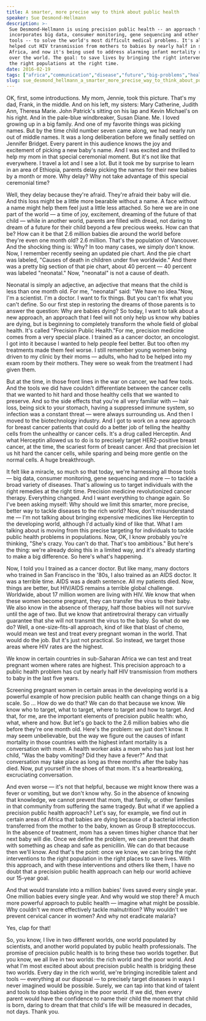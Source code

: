 ```yaml
---
title: A smarter, more precise way to think about public health
speaker: Sue Desmond-Hellmann
description: >-
 Sue Desmond-Hellmann is using precision public health -- an approach that
 incorporates big data, consumer monitoring, gene sequencing and other innovative
 tools -- to solve the world's most difficult medical problems. It's already
 helped cut HIV transmission from mothers to babies by nearly half in sub-Saharan
 Africa, and now it's being used to address alarming infant mortality rates all
 over the world. The goal: to save lives by bringing the right interventions to
 the right populations at the right time.
date: 2016-02-19
tags: ["africa","communication","disease","future","big-problems","health","global-issues","hiv","health-care","inequality","illness","innovation","medical-research","medicine","parenting","public-health"]
slug: sue_desmond_hellmann_a_smarter_more_precise_way_to_think_about_public_health
---
```


OK, first, some introductions. My mom, Jennie, took this picture. That's my dad, Frank, in
the middle. And on his left, my sisters: Mary Catherine, Judith Ann, Theresa Marie. John
Patrick's sitting on his lap and Kevin Michael's on his right. And in the pale-blue
windbreaker, Susan Diane. Me. I loved growing up in a big family. And one of my favorite
things was picking names. But by the time child number seven came along, we had nearly run
out of middle names. It was a long deliberation before we finally settled on Jennifer
Bridget. Every parent in this audience knows the joy and excitement of picking a new
baby's name. And I was excited and thrilled to help my mom in that special ceremonial
moment. But it's not like that everywhere. I travel a lot and I see a lot. But it took me
by surprise to learn in an area of Ethiopia, parents delay picking the names for their new
babies by a month or more. Why delay? Why not take advantage of this special ceremonial
time?

Well, they delay because they're afraid. They're afraid their baby will die. And this loss
might be a little more bearable without a name. A face without a name might help them feel
just a little less attached. So here we are in one part of the world — a time of joy,
excitement, dreaming of the future of that child — while in another world, parents are
filled with dread, not daring to dream of a future for their child beyond a few precious
weeks. How can that be? How can it be that 2.6 million babies die around the world before
they're even one month old? 2.6 million. That's the population of Vancouver. And the
shocking thing is: Why? In too many cases, we simply don't know. Now, I remember recently
seeing an updated pie chart. And the pie chart was labeled, "Causes of death in children
under five worldwide." And there was a pretty big section of that pie chart, about 40
percent — 40 percent was labeled "neonatal." Now, "neonatal" is not a cause of
death.

Neonatal is simply an adjective, an adjective that means that the child is less than one
month old. For me, "neonatal" said: "We have no idea."Now, I'm a scientist. I'm a doctor.
I want to fix things. But you can't fix what you can't define. So our first step in
restoring the dreams of those parents is to answer the question: Why are babies dying? So
today, I want to talk about a new approach, an approach that I feel will not only help us
know why babies are dying, but is beginning to completely transform the whole field of
global health. It's called "Precision Public Health."For me, precision medicine comes from
a very special place. I trained as a cancer doctor, an oncologist. I got into it because I
wanted to help people feel better. But too often my treatments made them feel worse. I
still remember young women being driven to my clinic by their moms — adults, who had to be
helped into my exam room by their mothers. They were so weak from the treatment I had
given them.

But at the time, in those front lines in the war on cancer, we had few tools. And the
tools we did have couldn't differentiate between the cancer cells that we wanted to hit
hard and those healthy cells that we wanted to preserve. And so the side effects that
you're all very familiar with — hair loss, being sick to your stomach, having a suppressed
immune system, so infection was a constant threat — were always surrounding us. And then I
moved to the biotechnology industry. And I got to work on a new approach for breast cancer
patients that could do a better job of telling the healthy cells from the unhealthy or
cancer cells. It's a drug called Herceptin. And what Herceptin allowed us to do is to
precisely target HER2-positive breast cancer, at the time, the scariest form of breast
cancer. And that precision let us hit hard the cancer cells, while sparing and being more
gentle on the normal cells. A huge breakthrough.

It felt like a miracle, so much so that today, we're harnessing all those tools — big
data, consumer monitoring, gene sequencing and more — to tackle a broad variety of
diseases. That's allowing us to target individuals with the right remedies at the right
time. Precision medicine revolutionized cancer therapy. Everything changed. And I want
everything to change again. So I've been asking myself: Why should we limit this smarter,
more precise, better way to tackle diseases to the rich world? Now, don't misunderstand me
— I'm not talking about bringing expensive medicines like Herceptin to the developing
world, although I'd actually kind of like that. What I am talking about is moving from
this precise targeting for individuals to tackle public health problems in
populations. Now, OK, I know probably you're thinking, "She's crazy. You can't do that.
That's too ambitious." But here's the thing: we're already doing this in a limited way,
and it's already starting to make a big difference. So here's what's happening.

Now, I told you I trained as a cancer doctor. But like many, many doctors who trained in
San Francisco in the '80s, I also trained as an AIDS doctor. It was a terrible time. AIDS
was a death sentence. All my patients died. Now, things are better, but HIV/AIDS remains a
terrible global challenge. Worldwide, about 17 million women are living with HIV. We know
that when these women become pregnant, they can transfer the virus to their baby. We also
know in the absence of therapy, half those babies will not survive until the age of two.
But we know that antiretroviral therapy can virtually guarantee that she will not transmit
the virus to the baby. So what do we do? Well, a one-size-fits-all approach, kind of like
that blast of chemo, would mean we test and treat every pregnant woman in the world. That
would do the job. But it's just not practical. So instead, we target those areas where HIV
rates are the highest.

We know in certain countries in sub-Saharan Africa we can test and treat pregnant women
where rates are highest. This precision approach to a public health problem has cut by
nearly half HIV transmission from mothers to baby in the last five years.

Screening pregnant women in certain areas in the developing world is a powerful example of
how precision public health can change things on a big scale. So ... How do we do that? We
can do that because we know. We know who to target, what to target, where to target and
how to target. And that, for me, are the important elements of precision public health:
who, what, where and how. But let's go back to the 2.6 million babies who die before
they're one month old. Here's the problem: we just don't know. It may seem unbelievable,
but the way we figure out the causes of infant mortality in those countries with the
highest infant mortality is a conversation with mom. A health worker asks a mom who has
just lost her child, "Was the baby vomiting? Did they have a fever?" And that conversation
may take place as long as three months after the baby has died. Now, put yourself in the
shoes of that mom. It's a heartbreaking, excruciating conversation.

And even worse — it's not that helpful, because we might know there was a fever or
vomiting, but we don't know why. So in the absence of knowing that knowledge, we cannot
prevent that mom, that family, or other families in that community from suffering the same
tragedy. But what if we applied a precision public health approach? Let's say, for example,
we find out in certain areas of Africa that babies are dying because of a bacterial
infection transferred from the mother to the baby, known as Group B streptococcus. In the
absence of treatment, mom has a seven times higher chance that her next baby will die.
Once we define the problem, we can prevent that death with something as cheap and safe as
penicillin. We can do that because then we'll know. And that's the point: once we know, we
can bring the right interventions to the right population in the right places to save
lives. With this approach, and with these interventions and others like them, I have no
doubt that a precision public health approach can help our world achieve our 15-year
goal.

And that would translate into a million babies' lives saved every single year. One million
babies every single year. And why would we stop there? A much more powerful approach to
public health — imagine what might be possible. Why couldn't we more effectively tackle
malnutrition? Why wouldn't we prevent cervical cancer in women? And why not eradicate
malaria?

Yes, clap for that!

So, you know, I live in two different worlds, one world populated by scientists, and
another world populated by public health professionals. The promise of precision public
health is to bring these two worlds together. But you know, we all live in two worlds: the
rich world and the poor world. And what I'm most excited about about precision public
health is bridging these two worlds. Every day in the rich world, we're bringing
incredible talent and tools — everything at our disposal — to precisely target diseases in
ways I never imagined would be possible. Surely, we can tap into that kind of talent and
tools to stop babies dying in the poor world. If we did, then every parent would have the
confidence to name their child the moment that child is born, daring to dream that that
child's life will be measured in decades, not days. Thank you.

<!--
ad_duration=3.33
comment_count=39
event="TED2016"
external_start_time=0
has_talk_citation=1
intro_duration=11.82
is_subtitle_required="False"
is_talk_featured="True"
language="en"
language_swap="False"
native_language="en"
number_of_related_talks=6
number_of_speakers=1
number_of_subtitled_videos=23
number_of_tags=16
number_of_talk_download_languages=23
number_of_talk_more_resources=1
number_of_talk_recommendations=1
number_of_talks_take_actions=1
post_ad_duration=0.83
published_timestamp="2016-05-31 15:08:32"
recording_date="2016-02-19"
speaker_description="CEO, Gates Foundation"
speaker_is_published=1
speaker_name="Sue Desmond-Hellmann"
talk_name="A smarter, more precise way to think about public health"
talk_recommendations_blurb="Check out reading recommendations curated by Sue Desmond-Hellmann"
talks_tags=["africa","communication","disease","future","big-problems","health","global-issues","hiv","health-care","inequality","illness","innovation","medical-research","medicine","parenting","public-health"]
url_audio="https://download.ted.com/talks/SueDesmondHellmann_2016.mp3?apikey=acme-roadrunner"
url_photo_speaker="https://pe.tedcdn.com/images/ted/4140b997e862b73e0d5f755ba37c59f0087267af_254x191.jpg"
url_photo_talk="https://s3.amazonaws.com/talkstar-photos/uploads/ae4cb8f7-fd63-40e6-9052-1ea21b8cc14a/SueDesmondHellmann_2016-embed.jpg"
url_webpage="https://www.ted.com/talks/sue_desmond_hellmann_a_smarter_more_precise_way_to_think_about_public_health"
video_type_name="TED Stage Talk"
-->